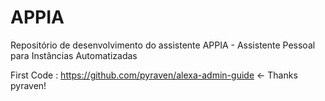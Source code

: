 # APPIA
Repositório de desenvolvimento do assistente APPIA - Assistente Pessoal para Instâncias Automatizadas

First Code : https://github.com/pyraven/alexa-admin-guide <- Thanks pyraven!

